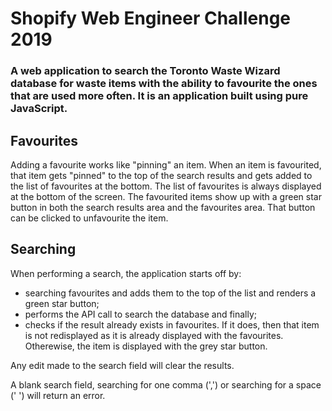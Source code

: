 # Shopify Web Engineer Challenge 2019
### A web application to search the Toronto Waste Wizard database for waste items with the ability to favourite the ones that are used more often. It is an application built using pure JavaScript.

## Favourites
Adding a favourite works like "pinning" an item. When an item is favourited, that item gets "pinned" to the top of the search results and gets added to the list of favourites at the bottom. The list of favourites is always displayed at the bottom of the screen. The favourited items show up with a green star button in both the search results area and the favourites area. That button can be clicked to unfavourite the item.

## Searching
When performing a search, the application starts off by:
 - searching favourites and adds them to the top of the list and renders a green star button;
 - performs the API call to search the database and finally;
 - checks if the result already exists in favourites. If it does, then that item is not redisplayed as it is already displayed with the favourites. Otherewise, the item is displayed with the grey star button.

Any edit made to the search field will clear the results.

A blank search field, searching for one comma (',') or searching for a space (' ') will return an error.
